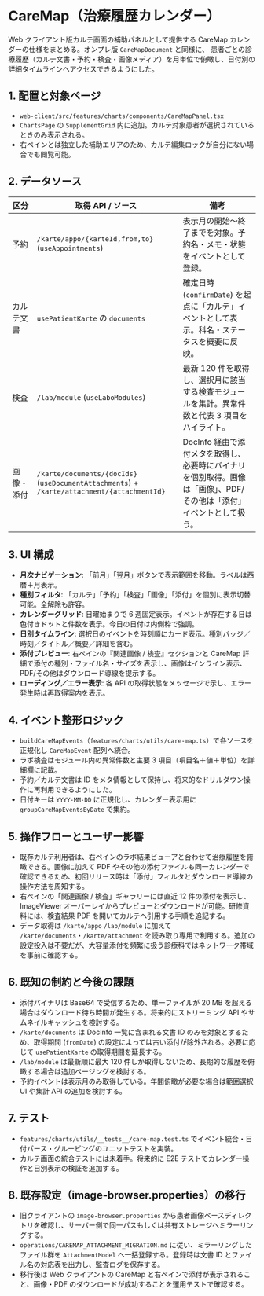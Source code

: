 # CareMap（治療履歴カレンダー）

Web クライアント版カルテ画面の補助パネルとして提供する CareMap カレンダーの仕様をまとめる。オンプレ版 `CareMapDocument` と同様に、
患者ごとの診療履歴（カルテ文書・予約・検査・画像メディア）を月単位で俯瞰し、日付別の詳細タイムラインへアクセスできるようにした。

## 1. 配置と対象ページ
- `web-client/src/features/charts/components/CareMapPanel.tsx`
- `ChartsPage` の `SupplementGrid` 内に追加。カルテ対象患者が選択されているときのみ表示される。
- 右ペインとは独立した補助エリアのため、カルテ編集ロックが自分にない場合でも閲覧可能。

## 2. データソース
| 区分 | 取得 API / ソース | 備考 |
|------|-------------------|------|
| 予約 | `/karte/appo/{karteId,from,to}` (`useAppointments`) | 表示月の開始〜終了までを対象。予約名・メモ・状態をイベントとして登録。 |
| カルテ文書 | `usePatientKarte` の `documents` | 確定日時 (`confirmDate`) を起点に「カルテ」イベントとして表示。科名・ステータスを概要に反映。 |
| 検査 | `/lab/module` (`useLaboModules`) | 最新 120 件を取得し、選択月に該当する検査モジュールを集計。異常件数と代表 3 項目をハイライト。 |
| 画像・添付 | `/karte/documents/{docIds}` (`useDocumentAttachments`) + `/karte/attachment/{attachmentId}` | DocInfo 経由で添付メタを取得し、必要時にバイナリを個別取得。画像は「画像」、PDF/その他は「添付」イベントとして扱う。 |

## 3. UI 構成
- **月次ナビゲーション**: 「前月」「翌月」ボタンで表示範囲を移動。ラベルは西暦＋月表示。
- **種別フィルタ**: 「カルテ」「予約」「検査」「画像」「添付」を個別に表示切替可能。全解除も許容。
- **カレンダーグリッド**: 日曜始まりで 6 週固定表示。イベントが存在する日は色付きドットと件数を表示。今日の日付は内側枠で強調。
- **日別タイムライン**: 選択日のイベントを時刻順にカード表示。種別バッジ／時刻／タイトル／概要／詳細を含む。
- **添付プレビュー**: 右ペインの『関連画像 / 検査』セクションと CareMap 詳細で添付の種別・ファイル名・サイズを表示し、画像はインライン表示、PDF/その他はダウンロード導線を提示する。
- **ローディング／エラー表示**: 各 API の取得状態をメッセージで示し、エラー発生時は再取得案内を表示。

## 4. イベント整形ロジック
- `buildCareMapEvents`（`features/charts/utils/care-map.ts`）で各ソースを正規化し `CareMapEvent` 配列へ統合。
- ラボ検査はモジュール内の異常件数と主要 3 項目（項目名＋値＋単位）を詳細欄に記載。
- 予約／カルテ文書は ID をメタ情報として保持し、将来的なドリルダウン操作に再利用できるようにした。
- 日付キーは `YYYY-MM-DD` に正規化し、カレンダー表示用に `groupCareMapEventsByDate` で集約。

## 5. 操作フローとユーザー影響
- 既存カルテ利用者は、右ペインのラボ結果ビューアと合わせて治療履歴を俯瞰できる。画像に加えて PDF やその他の添付ファイルも同一カレンダーで確認できるため、初回リリース時は「添付」フィルタとダウンロード導線の操作方法を周知する。
- 右ペインの「関連画像 / 検査」ギャラリーには直近 12 件の添付を表示し、ImageViewer オーバーレイからプレビューとダウンロードが可能。研修資料には、検査結果 PDF を開いてカルテへ引用する手順を追記する。
- データ取得は `/karte/appo` `/lab/module` に加えて `/karte/documents`・`/karte/attachment` を読み取り専用で利用する。追加の設定投入は不要だが、大容量添付を頻繁に扱う診療科ではネットワーク帯域を事前に確認する。

## 6. 既知の制約と今後の課題
- 添付バイナリは Base64 で受信するため、単一ファイルが 20 MB を超える場合はダウンロード待ち時間が発生する。将来的にストリーミング API やサムネイルキャッシュを検討する。
- `/karte/documents` は DocInfo 一覧に含まれる文書 ID のみを対象とするため、取得期間 (`fromDate`) の設定によっては古い添付が除外される。必要に応じて `usePatientKarte` の取得期間を延長する。
- `/lab/module` は最新順に最大 120 件しか取得しないため、長期的な履歴を俯瞰する場合は追加ページングを検討する。
- 予約イベントは表示月のみ取得している。年間俯瞰が必要な場合は範囲選択 UI や集計 API の追加を検討する。

## 7. テスト
- `features/charts/utils/__tests__/care-map.test.ts` でイベント統合・日付パース・グルーピングのユニットテストを実装。
- カルテ画面の統合テストには未着手。将来的に E2E テストでカレンダー操作と日別表示の検証を追加する。

## 8. 既存設定（image-browser.properties）の移行
- 旧クライアントの `image-browser.properties` から患者画像ベースディレクトリを確認し、サーバー側で同一パスもしくは共有ストレージへミラーリングする。
- `operations/CAREMAP_ATTACHMENT_MIGRATION.md` に従い、ミラーリングしたファイル群を `AttachmentModel` へ一括登録する。登録時は文書 ID とファイル名の対応表を出力し、監査ログを保存する。
- 移行後は Web クライアントの CareMap と右ペインで添付が表示されること、画像・PDF のダウンロードが成功することを運用テストで確認する。
